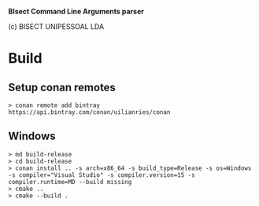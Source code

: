 **BIsect Command Line Arguments parser**

(c) BISECT UNIPESSOAL LDA



# Build

## Setup conan remotes

```
> conan remote add bintray https://api.bintray.com/conan/uilianries/conan
```

## Windows
```
> md build-release
> cd build-release
> conan install .. -s arch=x86_64 -s build_type=Release -s os=Windows -s compiler="Visual Studio" -s compiler.version=15 -s compiler.runtime=MD --build missing
> cmake ..
> cmake --build .
```

